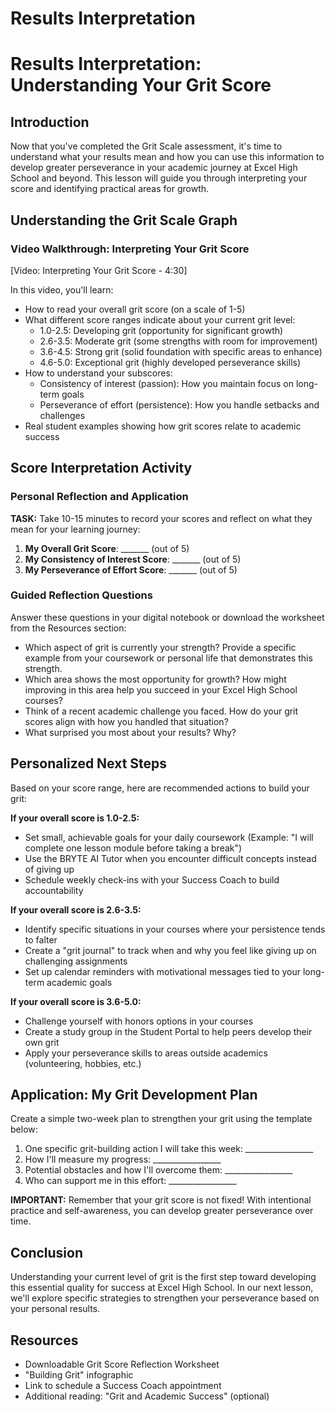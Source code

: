 

# Results Interpretation

# Results Interpretation: Understanding Your Grit Score

## Introduction
Now that you've completed the Grit Scale assessment, it's time to understand what your results mean and how you can use this information to develop greater perseverance in your academic journey at Excel High School and beyond. This lesson will guide you through interpreting your score and identifying practical areas for growth.

## Understanding the Grit Scale Graph

### Video Walkthrough: Interpreting Your Grit Score
[Video: Interpreting Your Grit Score - 4:30]

In this video, you'll learn:
- How to read your overall grit score (on a scale of 1-5)
- What different score ranges indicate about your current grit level:
  - 1.0-2.5: Developing grit (opportunity for significant growth)
  - 2.6-3.5: Moderate grit (some strengths with room for improvement)
  - 3.6-4.5: Strong grit (solid foundation with specific areas to enhance)
  - 4.6-5.0: Exceptional grit (highly developed perseverance skills)
- How to understand your subscores:
  - Consistency of interest (passion): How you maintain focus on long-term goals
  - Perseverance of effort (persistence): How you handle setbacks and challenges
- Real student examples showing how grit scores relate to academic success

## Score Interpretation Activity

### Personal Reflection and Application
**TASK:** Take 10-15 minutes to record your scores and reflect on what they mean for your learning journey:

1. **My Overall Grit Score**: _______ (out of 5)
2. **My Consistency of Interest Score**: _______ (out of 5)
3. **My Perseverance of Effort Score**: _______ (out of 5)

### Guided Reflection Questions
Answer these questions in your digital notebook or download the worksheet from the Resources section:

- Which aspect of grit is currently your strength? Provide a specific example from your coursework or personal life that demonstrates this strength.
- Which area shows the most opportunity for growth? How might improving in this area help you succeed in your Excel High School courses?
- Think of a recent academic challenge you faced. How do your grit scores align with how you handled that situation?
- What surprised you most about your results? Why?

## Personalized Next Steps

Based on your score range, here are recommended actions to build your grit:

**If your overall score is 1.0-2.5:**
- Set small, achievable goals for your daily coursework (Example: "I will complete one lesson module before taking a break")
- Use the BRYTE AI Tutor when you encounter difficult concepts instead of giving up
- Schedule weekly check-ins with your Success Coach to build accountability

**If your overall score is 2.6-3.5:**
- Identify specific situations in your courses where your persistence tends to falter
- Create a "grit journal" to track when and why you feel like giving up on challenging assignments
- Set up calendar reminders with motivational messages tied to your long-term academic goals

**If your overall score is 3.6-5.0:**
- Challenge yourself with honors options in your courses
- Create a study group in the Student Portal to help peers develop their own grit
- Apply your perseverance skills to areas outside academics (volunteering, hobbies, etc.)

## Application: My Grit Development Plan

Create a simple two-week plan to strengthen your grit using the template below:

1. One specific grit-building action I will take this week: _________________
2. How I'll measure my progress: _________________
3. Potential obstacles and how I'll overcome them: _________________
4. Who can support me in this effort: _________________

**IMPORTANT:** Remember that your grit score is not fixed! With intentional practice and self-awareness, you can develop greater perseverance over time.

## Conclusion
Understanding your current level of grit is the first step toward developing this essential quality for success at Excel High School. In our next lesson, we'll explore specific strategies to strengthen your perseverance based on your personal results.

## Resources
- Downloadable Grit Score Reflection Worksheet
- "Building Grit" infographic
- Link to schedule a Success Coach appointment
- Additional reading: "Grit and Academic Success" (optional)